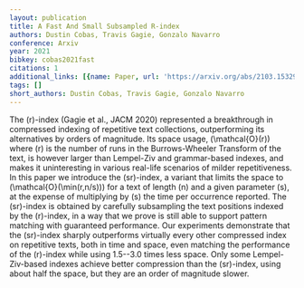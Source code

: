 ```yaml
---
layout: publication
title: A Fast And Small Subsampled R-index
authors: Dustin Cobas, Travis Gagie, Gonzalo Navarro
conference: Arxiv
year: 2021
bibkey: cobas2021fast
citations: 1
additional_links: [{name: Paper, url: 'https://arxiv.org/abs/2103.15329'}]
tags: []
short_authors: Dustin Cobas, Travis Gagie, Gonzalo Navarro
---
```

The \(r\)-index (Gagie et al., JACM 2020) represented a breakthrough in
compressed indexing of repetitive text collections, outperforming its
alternatives by orders of magnitude. Its space usage, \(\mathcal\{O\}(r)\) where
\(r\) is the number of runs in the Burrows-Wheeler Transform of the text, is
however larger than Lempel-Ziv and grammar-based indexes, and makes it
uninteresting in various real-life scenarios of milder repetitiveness. In this
paper we introduce the \(sr\)-index, a variant that limits the space to
\(\mathcal\{O\}(\min(r,n/s))\) for a text of length \(n\) and a given parameter \(s\),
at the expense of multiplying by \(s\) the time per occurrence reported. The
\(sr\)-index is obtained by carefully subsampling the text positions indexed by
the \(r\)-index, in a way that we prove is still able to support pattern matching
with guaranteed performance. Our experiments demonstrate that the \(sr\)-index
sharply outperforms virtually every other compressed index on repetitive texts,
both in time and space, even matching the performance of the \(r\)-index while
using 1.5--3.0 times less space. Only some Lempel-Ziv-based indexes achieve
better compression than the \(sr\)-index, using about half the space, but they
are an order of magnitude slower.